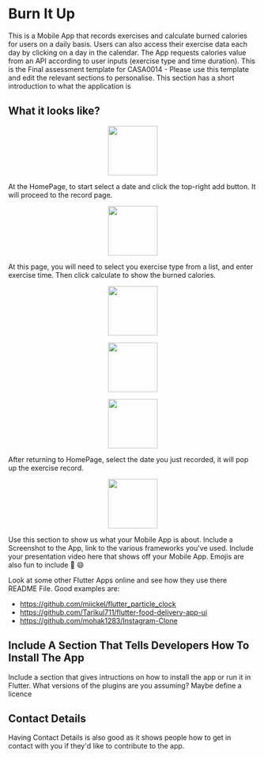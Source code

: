 # Burn It Up

This is a Mobile App that records exercises and calculate burned calories for users on a daily basis. Users can also access their exercise data each day by clicking on a day in the calendar. The App requests calories value from an API according to user inputs (exercise type and time duration). 
This is the Final assessment template for CASA0014 - Please use this template and edit the relevant sections to personalise.
This section has a short introduction to what the application is

## What it looks like?


<p align="center">
<img
src="https://github.com/ucfnnbx/casa0015-mobile-assessment/blob/main/screenshots/Screenshot_1.png" width="100">
</p>

At the HomePage, to start select a date and click the top-right add button. It will proceed to the record page.

<p align="center">
<img
src="https://github.com/ucfnnbx/casa0015-mobile-assessment/blob/main/screenshots/Screenshot_2.png" width="100">
</p>

At this page, you will need to select you exercise type from a list, and enter exercise time. Then click calculate to show the burned calories.

<p align="center">
<img
src="https://github.com/ucfnnbx/casa0015-mobile-assessment/blob/main/screenshots/Screenshot_3.png" width="100">
</p>
<p align="center">
<img
src="https://github.com/ucfnnbx/casa0015-mobile-assessment/blob/main/screenshots/Screenshot_4.png" width="100">
</p>
<p align="center">
<img
src="https://github.com/ucfnnbx/casa0015-mobile-assessment/blob/main/screenshots/Screenshot_5.png" width="100">
</p>

After returning to HomePage, select the date you just recorded, it will pop up the exercise record.

<p align="center">
<img
src="https://github.com/ucfnnbx/casa0015-mobile-assessment/blob/main/screenshots/Screenshot_6.png" width="100">
</p>

Use this section to show us what your Mobile App is about.   Include a Screenshot to the App, link to the various frameworks you've used. Include your presentation video here that shows off your Mobile App.   Emojis are also fun to include 📱 😄

Look at some other Flutter Apps online and see how they use there README File.  Good examples are:

- https://github.com/miickel/flutter_particle_clock
- https://github.com/Tarikul711/flutter-food-delivery-app-ui    
- https://github.com/mohak1283/Instagram-Clone


## Include A Section That Tells Developers How To Install The App

Include a section that gives intructions on how to install the app or run it in Flutter.  What versions of the plugins are you assuming?  Maybe define a licence

##  Contact Details

Having Contact Details is also good as it shows people how to get in contact with you if they'd like to contribute to the app. 
